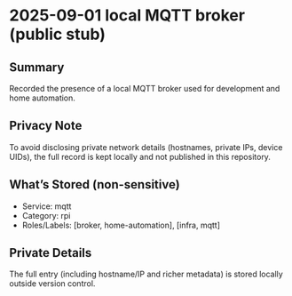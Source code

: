 # 2025-09-01 local MQTT broker (public stub)

## Summary

Recorded the presence of a local MQTT broker used for development and home automation.

## Privacy Note

To avoid disclosing private network details (hostnames, private IPs, device UIDs), the full record is kept locally and not published in this repository.

## What’s Stored (non-sensitive)

- Service: mqtt
- Category: rpi
- Roles/Labels: [broker, home-automation], [infra, mqtt]

## Private Details

The full entry (including hostname/IP and richer metadata) is stored locally outside version control.

